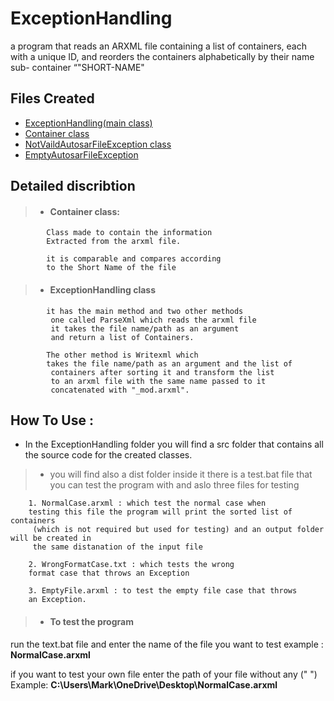 
# ExceptionHandling

a program that reads an ARXML file containing a list of containers, each with a unique ID, and reorders the containers alphabetically by their name sub- container “"SHORT-NAME"



## Files Created

 - [ExceptionHandling(main class)](https://github.com/markramy23/ExceptionHandling/blob/e0d5036c4c4c8f90642761f93e8c9e071f669099/ExceptionHandling/src/exceptionhandling/ExceptionHandling.java)
 - [Container class](https://github.com/markramy23/ExceptionHandling/blob/e0d5036c4c4c8f90642761f93e8c9e071f669099/ExceptionHandling/src/exceptionhandling/Container.java)
 - [NotVaildAutosarFileException class](https://github.com/markramy23/ExceptionHandling/blob/e0d5036c4c4c8f90642761f93e8c9e071f669099/ExceptionHandling/src/exceptionhandling/NotVaildAutosarFileException.java)
 - [EmptyAutosarFileException](https://github.com/markramy23/ExceptionHandling/blob/e0d5036c4c4c8f90642761f93e8c9e071f669099/ExceptionHandling/src/exceptionhandling/EmptyAutosarFileException.java)
    


## Detailed discribtion


> -  #### Container class:
            Class made to contain the information 
            Extracted from the arxml file.

            it is comparable and compares according 
            to the Short Name of the file 
> - #### ExceptionHandling class 
            it has the main method and two other methods
             one called ParseXml which reads the arxml file
             it takes the file name/path as an argument
             and return a list of Containers.
            
            The other method is Writexml which 
            takes the file name/path as an argument and the list of
             containers after sorting it and transform the list 
             to an arxml file with the same name passed to it 
             concatenated with "_mod.arxml".
             
## How To Use :
- In the ExceptionHandling folder you will find a src folder that contains all the source code for the created classes.

 > - you will find also a dist folder inside it there is a test.bat file that you can test the program with and aslo three files for testing 

        1. NormalCase.arxml : which test the normal case when 
        testing this file the program will print the sorted list of containers
         (which is not required but used for testing) and an output folder will be created in
         the same distanation of the input file

        2. WrongFormatCase.txt : which tests the wrong 
        format case that throws an Exception

        3. EmptyFile.arxml : to test the empty file case that throws 
        an Exception.
 >

> - #### To test the program

 run the text.bat file and enter the name of the file you want to test example : **NormalCase.arxml** 

 if you want to test your own file enter the path of your file without any (" ") Example: **C:\Users\Mark\OneDrive\Desktop\NormalCase.arxml**




